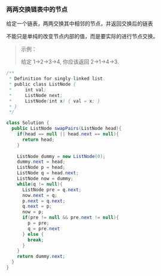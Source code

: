 ### 两两交换链表中的节点

给定一个链表，两两交换其中相邻的节点，并返回交换后的链表

不能只是单纯的改变节点内部的值，而是要实际的进行节点交换。

> 示例：
>
> 
> 给定 1->2->3->4, 你应该返回 2->1->4->3.
> 

```java
/**
 * Definition for singly-linked list.
 * public class ListNode {
 *     int val;
 *     ListNode next;
 *     ListNode(int x) { val = x; }
 * }
 */

class Solution {
  public ListNode swapPairs(ListNode head){
    if(head == null || head.next == null){
      return head;
    }
    
    ListNode dummy = new ListNode(0);
    dummy.next = head;
    ListNode p = head;
    ListNode q = head.next;
    ListNode now = dummy;
    while(q != null){
      ListNode pre = q.next;
      now.next = q;
      p.next = q.next;
      q.next = p;
      now = p;
      if(pre != null && pre.next != null){
        p = pre;
        q = pre.next
      } else {
        break;
      }
    }
    return dummy.next;
  }
}
```


